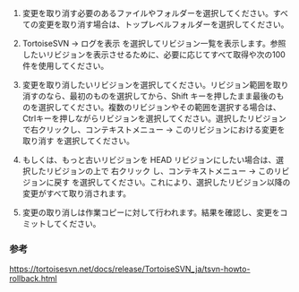 1. 変更を取り消す必要のあるファイルやフォルダーを選択してください。すべての変更を取り消す場合は、トップレベルフォルダーを選択してください。

1. TortoiseSVN → ログを表示 を選択してリビジョン一覧を表示します。参照したいリビジョンを表示させるために、必要に応じてすべて取得や次の100件を使用してください。

1. 変更を取り消したいリビジョンを選択してください。リビジョン範囲を取り消すのなら、最初のものを選択してから、Shift キーを押したまま最後のものを選択してください。複数のリビジョンやその範囲を選択する場合は、Ctrlキーを押しながらリビジョンを選択してください。選択したリビジョンで右クリックし、コンテキストメニュー → このリビジョンにおける変更を取り消す を選択してください。

1. もしくは、もっと古いリビジョンを HEAD リビジョンにしたい場合は、選択したリビジョンの上で 右クリック し、コンテキストメニュー → このリビジョンに戻す を選択してください。これにより、選択したリビジョン以降の変更がすべて取り消されます。

1. 変更の取り消しは作業コピーに対して行われます。結果を確認し、変更をコミットしてください。


### 参考
https://tortoisesvn.net/docs/release/TortoiseSVN_ja/tsvn-howto-rollback.html
